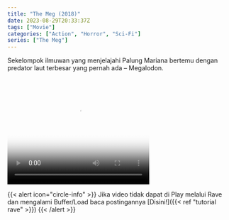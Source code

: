 ```yaml
---
title: "The Meg (2018)"
date: 2023-08-29T20:33:37Z
tags: ["Movie"]
categories: ["Action", "Horror", "Sci-Fi"]
series: ["The Meg"]
---
```


Sekelompok ilmuwan yang menjelajahi Palung Mariana bertemu dengan predator laut terbesar yang pernah ada – Megalodon.

<video width="320" height="240" poster="https://www.themoviedb.org/t/p/original/gNnd6vru53cZkD0anO0XTFzd7rX.jpg" controls>
   <source src="https://kp3d-my.sharepoint.com/personal/ryoo_kp3d_onmicrosoft_com/_layouts/15/download.aspx?share=ETAI0i9DUp1Nv38EbAB1g38BiZmwzpUTlyXJh7WQG1ZEeA" type="video/mp4">
</video>

{{< alert icon="circle-info" >}}
Jika video tidak dapat di Play melalui Rave dan mengalami Buffer/Load baca postingannya [Disini!]({{< ref "tutorial rave" >}})
{{< /alert >}}



